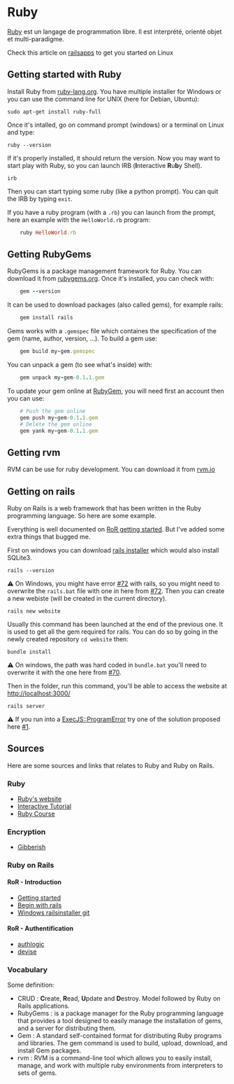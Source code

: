 # Ruby

[Ruby](https://www.ruby-lang.org/fr/) est un langage de programmation libre. Il est interprété, orienté objet et multi-paradigme. 

Check this article on [railsapps](http://railsapps.github.io/installrubyonrails-ubuntu.html) to get you started on Linux

## Getting started with Ruby

Install Ruby from [ruby-lang.org](https://www.ruby-lang.org/en/documentation/installation/). You have multiple installer for Windows or you can use the command line for UNIX (here for Debian, Ubuntu):

	sudo apt-get install ruby-full

Once it's intalled, go on command prompt (windows) or a terminal on Linux and type:

	ruby --version

If it's properly installed, it should return the version. Now you may want to start play with Ruby, so you can launch IRB (**I**nteractive **R**u**b**y Shell).

	irb

Then you can start typing some ruby (like a python prompt). You can quit the IRB by typing `exit`.

If you have a ruby program (with a `.rb`) you can launch from the prompt, here an example with the `HelloWorld.rb` program:
```ruby
	ruby HelloWorld.rb
```

## Getting RubyGems

RubyGems is a package management framework for Ruby. You can download it from [rubygems.org](https://rubygems.org/pages/download).
Once it's installed, you can check with:
```ruby
	gem --version
```

It can be used to download packages (also called gems), for example rails:
```ruby
	gem install rails
```
	
Gems works with a `.gemspec` file which containes the specification of the gem (name, author, version, ...). To build a gem use:
```ruby
	gem build my-gem.gemspec
```
	
You can unpack a gem (to see what's inside) with:
```ruby
	gem unpack my-gem-0.1.1.gem 
```
	
To update your gem online at [RubyGem](https://rubygems.org/gems), you will need first an account then you can use:
```ruby
	# Push the gem online
	gem push my-gem-0.1.1.gem  
	# Delete the gem online
	gem yank my-gem-0.1.1.gem 
```
	
## Getting rvm

RVM can be use for ruby development. You can download it from [rvm.io](https://rvm.io/rvm/install)

## Getting on rails

Ruby on Rails is a web framework that has been written in the Ruby programming language. So here are some example.

Everything is well documented on [RoR getting started](http://guides.rubyonrails.org/getting_started.html). But I've added some extra things that bugged me.

First on windows you can download [rails installer](http://railsinstaller.org/en) which would also install SQLite3.

	rails --version

:warning: On Windows, you might have error [#72](https://github.com/railsinstaller/railsinstaller-windows/issues/72)  with rails, so you might need to overwrite the `rails.bat` file with one in here from [#72](https://github.com/railsinstaller/railsinstaller-windows/issues/72). Then you can create a new webiste (will be created in the current directory).

	rails new website

Usually this command has been launched at the end of the previous one. It is used to get all the gem required for rails. You can do so by going in the newly created repository `cd website` then:

	bundle install

:warning: On windows, the path was hard coded in `bundle.bat` you'll need to overwrite it with the one here from 
[#70](https://github.com/railsinstaller/railsinstaller-windows/issues/70).

Then in the folder, run this command, you'll be able to access the website at [http://localhost:3000/](http://localhost:3000/)
	
	rails server

:warning: If you run into a [ExecJS::ProgramError](https://github.com/Sylhare/Ruby/issues/1) try one of the solution proposed here [#1](https://github.com/Sylhare/Ruby/issues/1).


## Sources

Here are some sources and links that relates to Ruby and Ruby on Rails. 

### Ruby
- [Ruby's website](https://www.ruby-lang.org/en/news/2017/03/30/ruby-2-3-4-released/)
- [Interactive Tutorial](http://tryruby.org/levels/1/challenges/1)
- [Ruby Course](https://pine.fm/LearnToProgram/chap_00.html)

### Encryption

- [Gibberish](https://github.com/mdp/gibberish)

### Ruby on Rails
#### RoR - Introduction
- [Getting started](http://guides.rubyonrails.org/getting_started.html)	
- [Begin with rails](https://www.railstutorial.org/book/beginning)
- [Windows railsinstaller git](https://github.com/railsinstaller/railsinstaller-windows)

#### RoR - Authentification
- [authlogic](https://github.com/binarylogic/authlogic)
- [devise](https://github.com/plataformatec/devise)

### Vocabulary

Some definition:

- CRUD : **C**reate, **R**ead, **U**pdate and **D**estroy. Model followed by Ruby on Rails applications.
- RubyGems : is a package manager for the Ruby programming language that provides a tool designed to easily manage the installation of gems, and a server for distributing them.
- Gem : A standard self-contained format for distributing Ruby programs and libraries. The gem command is used to build, upload, download, and install Gem packages.
- rvm : RVM is a command-line tool which allows you to easily install, manage, and work with multiple ruby environments from interpreters to sets of gems.
